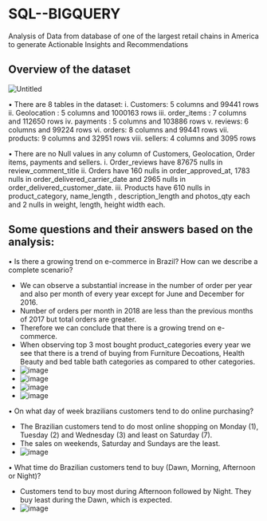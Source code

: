# SQL--BIGQUERY
Analysis of Data from database of one of the largest retail chains in America to generate Actionable Insights and Recommendations

## Overview of the dataset
![Untitled](https://user-images.githubusercontent.com/91094796/191203311-561964a1-1353-4812-930a-1cd5fdbba7bf.png)

•	There are 8 tables in the dataset:
i.	Customers: 5 columns and 99441 rows
ii.	Geolocation : 5 columns and 1000163 rows
iii.	order_items : 7 columns and 112650 rows
iv.	payments : 5 columns and 103886 rows
v.	reviews: 6 columns and 99224 rows
vi.	orders: 8 columns and 99441 rows
vii.	products: 9 columns and 32951 rows
viii.	sellers: 4 columns and 3095 rows

•	There are no Null values in any column of Customers, Geolocation, Order items, payments and sellers.
i.	Order_reviews have 87675 nulls in review_comment_title
ii.	Orders have 160 nulls in order_approved_at, 1783 nulls in order_delivered_carrier_date and 2965 nulls in order_delivered_customer_date.
iii.	Products have 610 nulls in product_category, name_length , description_length and photos_qty each and 2 nulls in weight, length, height width each.

## Some questions and their answers based on the analysis:
•	Is there a growing trend on e-commerce in Brazil? How can we describe a complete scenario?
  - We can observe a substantial increase in the number of order per year and also per month of every year except for June and December for 2016. 
  - Number of orders per month in 2018 are less than the previous months of 2017 but total orders are greater. 
  - Therefore we can conclude that there is a growing trend on e-commerce.
  - When observing top 3 most bought product_categories every year we see that there is a trend of buying from Furniture Decoations, Health Beauty and bed table bath categories as compared to other categories.
  -  ![image](https://user-images.githubusercontent.com/91094796/191206174-25829987-30d8-4562-9eab-7244273a74b9.png)
  - ![image](https://user-images.githubusercontent.com/91094796/191206247-daecca1b-fa0d-491a-9e10-aa90e3669366.png)
  - ![image](https://user-images.githubusercontent.com/91094796/191206308-5553decd-28b0-430e-b6ed-552fac23cb8c.png)
  - ![image](https://user-images.githubusercontent.com/91094796/191206269-5593d5bd-4fef-43dd-ad15-762eb301266d.png)
 
•	On what day of week brazilians customers tend to do online purchasing?
  - The Brazilian customers tend to do most online shopping on Monday (1), Tuesday (2) and Wednesday (3) and least on Saturday (7).
  - The sales on weekends, Saturday and Sundays are the least.
  - ![image](https://user-images.githubusercontent.com/91094796/191206047-9090192f-f009-4e80-ac31-7c7373c1b048.png)

•	What time do Brazilian customers tend to buy (Dawn, Morning, Afternoon or Night)?
  - Customers tend to buy most during Afternoon followed by Night. They buy least during the Dawn, which is expected. 
  - ![image](https://user-images.githubusercontent.com/91094796/191206486-e6eae05d-107a-4f1c-8447-76e3a0ada8fc.png)



  

